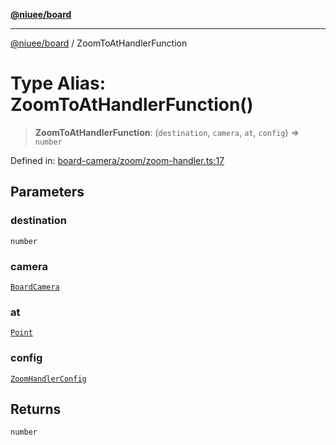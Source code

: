 [**@niuee/board**](../README.md)

***

[@niuee/board](../globals.md) / ZoomToAtHandlerFunction

# Type Alias: ZoomToAtHandlerFunction()

> **ZoomToAtHandlerFunction**: (`destination`, `camera`, `at`, `config`) => `number`

Defined in: [board-camera/zoom/zoom-handler.ts:17](https://github.com/niuee/board/blob/d74620e4e63da3004adfc7105b7f1136fce9577c/src/board-camera/zoom/zoom-handler.ts#L17)

## Parameters

### destination

`number`

### camera

[`BoardCamera`](../interfaces/BoardCamera.md)

### at

[`Point`](Point.md)

### config

[`ZoomHandlerConfig`](ZoomHandlerConfig.md)

## Returns

`number`
